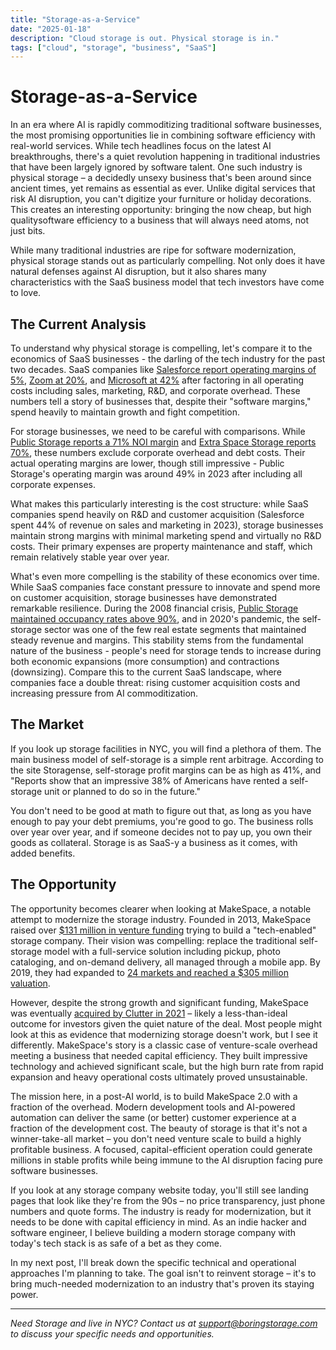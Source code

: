 ```yaml
---
title: "Storage-as-a-Service"
date: "2025-01-18"
description: "Cloud storage is out. Physical storage is in."
tags: ["cloud", "storage", "business", "SaaS"]
---
```


# Storage-as-a-Service

In an era where AI is rapidly commoditizing traditional software businesses, the most promising opportunities lie in combining software efficiency with real-world services. While tech headlines focus on the latest AI breakthroughs, there's a quiet revolution happening in traditional industries that have been largely ignored by software talent. One such industry is physical storage – a decidedly unsexy business that's been around since ancient times, yet remains as essential as ever. Unlike digital services that risk AI disruption, you can't digitize your furniture or holiday decorations. This creates an interesting opportunity: bringing the now cheap, but high qualitysoftware efficiency to a business that will always need atoms, not just bits.

While many traditional industries are ripe for software modernization, physical storage stands out as particularly compelling. Not only does it have natural defenses against AI disruption, but it also shares many characteristics with the SaaS business model that tech investors have come to love.

## The Current Analysis
To understand why physical storage is compelling, let's compare it to the economics of SaaS businesses - the darling of the tech industry for the past two decades. SaaS companies like [Salesforce report operating margins of 5%][1], [Zoom at 20%][2], and [Microsoft at 42%][3] after factoring in all operating costs including sales, marketing, R&D, and corporate overhead. These numbers tell a story of businesses that, despite their "software margins," spend heavily to maintain growth and fight competition.

For storage businesses, we need to be careful with comparisons. While [Public Storage reports a 71% NOI margin][4] and [Extra Space Storage reports 70%][5], these numbers exclude corporate overhead and debt costs. Their actual operating margins are lower, though still impressive - Public Storage's operating margin was around 49% in 2023 after including all corporate expenses. 

What makes this particularly interesting is the cost structure: while SaaS companies spend heavily on R&D and customer acquisition (Salesforce spent 44% of revenue on sales and marketing in 2023), storage businesses maintain strong margins with minimal marketing spend and virtually no R&D costs. Their primary expenses are property maintenance and staff, which remain relatively stable year over year.

What's even more compelling is the stability of these economics over time. While SaaS companies face constant pressure to innovate and spend more on customer acquisition, storage businesses have demonstrated remarkable resilience. During the 2008 financial crisis, [Public Storage maintained occupancy rates above 90%][6], and in 2020's pandemic, the self-storage sector was one of the few real estate segments that maintained steady revenue and margins. This stability stems from the fundamental nature of the business - people's need for storage tends to increase during both economic expansions (more consumption) and contractions (downsizing). Compare this to the current SaaS landscape, where companies face a double threat: rising customer acquisition costs and increasing pressure from AI commoditization.

## The Market
If you look up storage facilities in NYC, you will find a plethora of them. The main business model of self-storage is a simple rent arbitrage. According to the site Storagense, self-storage profit margins can be as high as 41%, and "Reports show that an impressive 38% of Americans have rented a self-storage unit or planned to do so in the future."

You don't need to be good at math to figure out that, as long as you have enough to pay your debt premiums, you're good to go. The business rolls over year over year, and if someone decides not to pay up, you own their goods as collateral. Storage is as SaaS-y a business as it comes, with added benefits. 

## The Opportunity
The opportunity becomes clearer when looking at MakeSpace, a notable attempt to modernize the storage industry. Founded in 2013, MakeSpace raised over [$131 million in venture funding][1] trying to build a "tech-enabled" storage company. Their vision was compelling: replace the traditional self-storage model with a full-service solution including pickup, photo cataloging, and on-demand delivery, all managed through a mobile app. By 2019, they had expanded to [24 markets and reached a $305 million valuation][2].

However, despite the strong growth and significant funding, MakeSpace was eventually [acquired by Clutter in 2021][3] – likely a less-than-ideal outcome for investors given the quiet nature of the deal. Most people might look at this as evidence that modernizing storage doesn't work, but I see it differently. MakeSpace's story is a classic case of venture-scale overhead meeting a business that needed capital efficiency. They built impressive technology and achieved significant scale, but the high burn rate from rapid expansion and heavy operational costs ultimately proved unsustainable.

The mission here, in a post-AI world, is to build MakeSpace 2.0 with a fraction of the overhead. Modern development tools and AI-powered automation can deliver the same (or better) customer experience at a fraction of the development cost. The beauty of storage is that it's not a winner-take-all market – you don't need venture scale to build a highly profitable business. A focused, capital-efficient operation could generate millions in stable profits while being immune to the AI disruption facing pure software businesses.

If you look at any storage company website today, you'll still see landing pages that look like they're from the 90s – no price transparency, just phone numbers and quote forms. The industry is ready for modernization, but it needs to be done with capital efficiency in mind. As an indie hacker and software engineer, I believe building a modern storage company with today's tech stack is as safe of a bet as they come.

In my next post, I'll break down the specific technical and operational approaches I'm planning to take. The goal isn't to reinvent storage – it's to bring much-needed modernization to an industry that's proven its staying power.

---

*Need Storage and live in NYC? Contact us at support@boringstorage.com to discuss your specific needs and opportunities.*

[1]: https://investor.salesforce.com/financials/default.aspx
[2]: https://www.microsoft.com/investor/reports/ar23/index.html
[3]: https://www.adobe.com/investor-relations/financial-documents.html
[4]: https://investors.publicstorage.com/news-and-events/press-releases/press-release-details/2024/Public-Storage-Reports-Results-for-the-Fourth-Quarter-and-Year-Ended-December-31-2023/default.aspx
[5]: https://ir.extraspace.com/quarterly-results
[6]: https://investors.publicstorage.com/investor-resources/historical-financial-data/default.aspx
[7]: https://www.crunchbase.com/organization/makespace/company_financials
[8]: https://www.forbes.com/sites/alejandrocremades/2019/03/21/this-entrepreneur-raised-131-million-to-make-storage-more-convenient/
[9]: https://techcrunch.com/2021/05/11/clutter-acquires-the-storage-fox-for-152m-to-add-self-storage-to-its-on-demand-platform/
